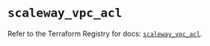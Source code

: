 # `scaleway_vpc_acl`

Refer to the Terraform Registry for docs: [`scaleway_vpc_acl`](https://registry.terraform.io/providers/scaleway/scaleway/2.53.0/docs/resources/vpc_acl).
